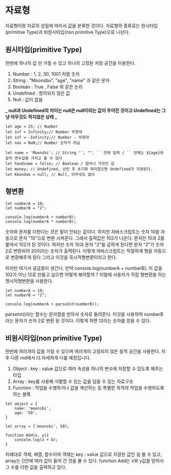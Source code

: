 # 자료형

자료형이랑 자료의 성질에 따라서 값을 분류한 것이다.
자료형의 종류로는 원시타입(primitive Type)과 비원시타입(non primitive Type)으로 나뉜다.

## 원시타입(primitive Type)

한번에 하나의 값 만 가질 수 있고 하나의 고정된 저장 공간을 이용한다.

1. Number : 1, 2, 30, 1001 처럼 숫자
2. String : "Moonsbu", "age", "name" 과 같은 문자
3. Boolean : True , False 와 같은 논리
4. Undefined : 정의되지 않은 값
5. Null : 값이 없음

**_ null과 Undefined의 차이는 null은 null이라는 값이 주어진 것이고 Undefined는 그냥 아무것도 하지않은 상태 _**

```
let age = 25; // Number
let inf = Infinity;// Number 무한대
let inf = -Infinity;// Number - 무한대
let nan = NaN;// Number 숫자가 아님

let name = 'Moonsbi'; // String '', "", `` 안에 입력 / `` 안에는 ${age}와 같이 변수값을 가지고 올 수 있다
let handsome = false; // Boolean / 참이나 거짓인 값
let money; // Undefined, 선언 후 초기화 하지않으면 Undefined가 지정된다.
let Kkondae = null; // Null, 아무것도 없다
```

## 형변환

```
let numberA = 10;
let numberB = "2";

console.log(numberA + numberB);
console.log(numberA * numberB);
```

숫자와 문자를 더한다는 것은 말이 안되는 값이다. 하지만 자바스크립트는 숫자 10을 자동으로 문자 "10"으로 변환 시켜준다.
그래서 출력값은 102가 나온다. 문자인 10과 2를 붙여서 102가 된 것이다.
하지만 숫자 10과 문자 "2"를 곱하게 된다면 문자 "2"가 숫자 2로 변환되어 20이라는 숫자가 출력된다.
이렇게 자바스크립트는 적절하게 형을 자동으로 변환해주게 된다 그리고 이것을 묵시적형변환이라고 한다.

하지만 여기서 궁금증이 생긴다. 만약 console.log(numberA + numberB); 이 값을 102가 아닌 12로 만들고 싶으면 어떻게 해야할까 ?
이럴때 사용자가 직접 형변환을 하는 명시적형변환을 사용한다.

```
let numberA = 10;
let numberB = "2";

console.log(numberA + parseInt(numberB));
```

parseInt()라는 함수는 문자열을 받아서 숫자로 돌려준다. 이것을 사용하여 numberB 라는 문자가 숫자 2로 변환 된 것이다.
이렇게 하면 12라는 숫자를 얻을 수 있다.

## 비원시타입(non primitive Type)

한번에 여러개의 값을 가질 수 있으며 여러개의 고정되지 않은 동적 공간을 사용한다. 차후 다른 md에서 더 자세하게 다룰 예정입니다.

1. Object : key : value 값으로 여러 속성을 하나의 변수에 저장할 수 있도록 해주는 타입
2. Array : key를 사용해 식별할 수 있는 값을 담을 수 있는 자료구조
3. Function : 작업을 수행하거나 값을 계산하는 등 특별한 목적의 작업을 수행하도록 하는 블록

```
let object = {
    name: 'moonsbi',
    age: '50',
}

let array = ['moonsbi', 50];

function Add(x, y){
    console.log(x + b);
}
```

차례대로 객체, 배열, 함수이며 객체는 key : value 값으로 지정된 값인 걸 볼 수 있고, array는 []안에 여러 값이 들어 간 것을 볼 수 있다.
function Add는 x와 y값을 받아서 그 수를 더한 값을 출력하고 있다.
